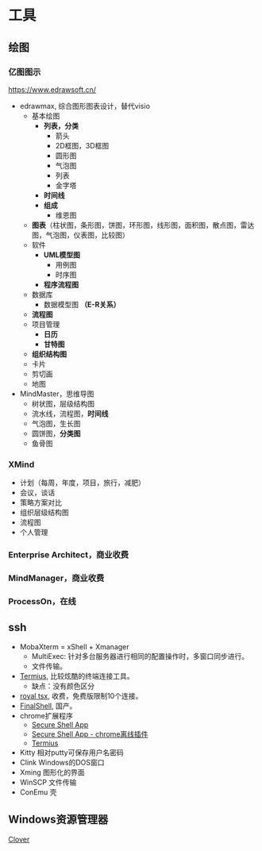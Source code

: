 # 工具

## 绘图

### 亿图图示

<https://www.edrawsoft.cn/>

- edrawmax, 综合图形图表设计，替代visio
    - 基本绘图
        - **列表，分类**
            - 箭头
            - 2D框图，3D框图
            - 圆形图
            - 气泡图
            - 列表
            - 金字塔
        - **时间线**
        - **组成**
            - 维恩图
    - **图表**（柱状图，条形图，饼图，环形图，线形图，面积图，散点图，雷达图，气泡图，仪表图，比较图）
    - 软件
        - **UML模型图**
            - 用例图
            - 时序图
        - **程序流程图**
    - 数据库
        - 数据模型图 **（E-R关系）**
    - **流程图**
    - 项目管理
        - **日历**
        - **甘特图**
    - **组织结构图**
    - 卡片
    - 剪切画
    - 地图
- MindMaster，思维导图
    - 树状图，层级结构图
    - 流水线，流程图，**时间线**
    - 气泡图，生长图
    - 圆饼图，**分类图**
    - 鱼骨图


### XMind

- 计划（每周，年度，项目，旅行，减肥）
- 会议，谈话
- 策略方案对比
- 组织层级结构图
- 流程图
- 个人管理


### Enterprise Architect，商业收费

### MindManager，商业收费

### ProcessOn，在线


## ssh

+ MobaXterm = xShell + Xmanager
    - MultiExec: 针对多台服务器进行相同的配置操作时，多窗口同步进行。
    - 文件传输。
+ [Termius](https://termius.com/), 比较炫酷的终端连接工具。
    - 缺点：没有颜色区分
+ [royal tsx](https://www.royalapps.com/ts/mac/features), 收费，免费版限制10个连接。
+ [FinalShell](http://www.hostbuf.com/), 国产。
+ chrome扩展程序
    - [Secure Shell App](https://chrome.google.com/webstore/detail/secure-shell-app/pnhechapfaindjhompbnflcldabbghjo?utm_source=chrome-app-launcher-info-dialog)
    - [Secure Shell App - chrome离线插件](http://chromecj.com/productivity/2019-04/2156.html)
    - [Termius](https://chrome.google.com/webstore/detail/termius-ssh-client/fjcdjmmkgnkgihjnlbgcdamkadlkbmam?utm_source=chrome-app-launcher-info-dialog)
+ Kitty 相对putty可保存用户名密码
+ Clink Windows的DOS窗口
+ Xming 图形化的界面
+ WinSCP 文件传输
+ ConEmu 壳

## Windows资源管理器

[Clover](http://cn.ejie.me/)
